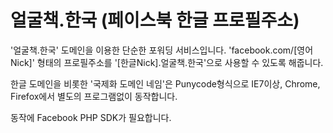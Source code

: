 얼굴책.한국 (페이스북 한글 프로필주소)
===================

'얼굴책.한국' 도메인을 이용한 단순한 포워딩 서비스입니다. 
'facebook.com/[영어Nick]' 형태의 프로필주소를 '[한글Nick].얼굴책.한국'으로 사용할 수 있도록 해줍니다.

한글 도메인을 비롯한 '국제화 도메인 네임'은 Punycode형식으로 IE7이상, Chrome, Firefox에서 별도의 프로그램없이 동작합니다.

동작에 Facebook PHP SDK가 필요합니다.
